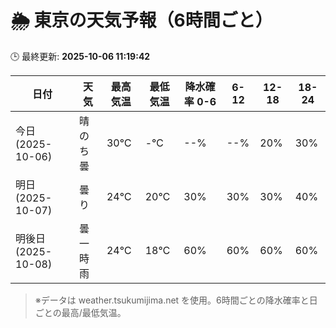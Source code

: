 # 🌦️ 東京の天気予報（6時間ごと）

🕒 最終更新: **2025-10-06 11:19:42**

| 日付 | 天気 | 最高気温 | 最低気温 | 降水確率 0-6 | 6-12 | 12-18 | 18-24 |
|------|------|----------|----------|------------|------|------|------|
| 今日 (2025-10-06) | 晴のち曇 | 30℃ | -℃ | --% | --% | 20% | 30% |
| 明日 (2025-10-07) | 曇り | 24℃ | 20℃ | 30% | 30% | 30% | 40% |
| 明後日 (2025-10-08) | 曇一時雨 | 24℃ | 18℃ | 60% | 60% | 60% | 60% |

> ※データは weather.tsukumijima.net を使用。6時間ごとの降水確率と日ごとの最高/最低気温。